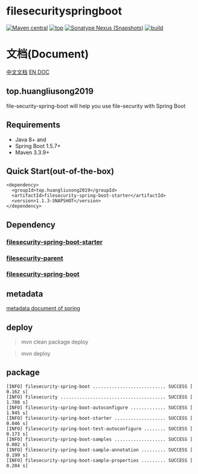 # filesecurityspringboot
[![Maven central](https://img.shields.io/badge/Maven%20central-v1.1-red.svg)](https://search.maven.org/)
[![top](https://img.shields.io/badge/build-top.huangliusong2019-green.svg)]()
[![Sonatype Nexus (Snapshots)](https://img.shields.io/badge/Sonatype%20Nexus-v1.1-blue.svg)](https://oss.sonatype.org/content/repositories/snapshots/top/huangliusong2019/)
[![build](https://img.shields.io/badge/build-passing-brightgreen.svg)](https://github.com/huangliusong1994/filesecurityspringboot)

# 文档(Document)
[中文文档](./doc/cn_doc_index.md) 
[EN DOC](./doc/en_doc_index.md)

## top.huangliusong2019
file-security-spring-boot  will help you use file-security with Spring Boot


## Requirements

* Java 8+ and 
* Spring Boot 1.5.7+
* Maven 3.3.9+

## Quick Start(out-of-the-box)

~~~
<dependency>
  <groupId>top.huangliusong2019</groupId>
  <artifactId>filesecurity-spring-boot-starter</artifactId>
  <version>1.1.3-SNAPSHOT</version>
</dependency>
~~~

## Dependency

### [filesecurity-spring-boot-starter](https://github.com/huangliusong/filesecurity-spring-boot-starter)

### [filesecurity-parent](https://github.com/huangliusong/filesecurity-parent)

### [filesecurity-spring-boot](https://github.com/huangliusong1994/filesecurity-parent)



## metadata
[metadata document of spring](https://docs.spring.io/spring-boot/docs/2.1.x/reference/htmlsingle/#configuration-metadata
)

## deploy
> mvn clean package deploy

> mvn deploy

## package

~~~
[INFO] filesecurity-spring-boot ........................... SUCCESS [  0.162 s]
[INFO] filesecurity ....................................... SUCCESS [  1.708 s]
[INFO] filesecurity-spring-boot-autoconfigure ............. SUCCESS [  1.945 s]
[INFO] filesecurity-spring-boot-starter ................... SUCCESS [  0.046 s]
[INFO] filesecurity-spring-boot-test-autoconfigure ........ SUCCESS [  0.173 s]
[INFO] filesecurity-spring-boot-samples ................... SUCCESS [  0.002 s]
[INFO] filesecurity-spring-boot-sample-annotation ......... SUCCESS [  0.199 s]
[INFO] filesecurity-spring-boot-sample-properties ......... SUCCESS [  0.204 s]

~~~